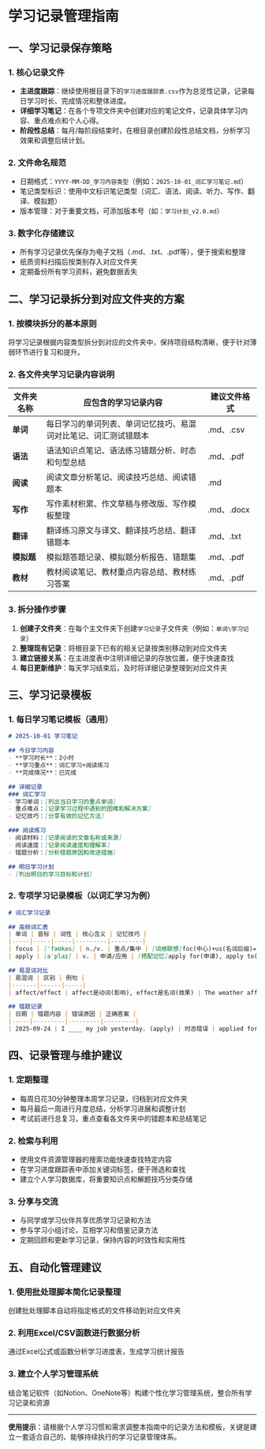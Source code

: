 # 学习记录管理指南

## 一、学习记录保存策略

### 1. 核心记录文件
- **主进度跟踪**：继续使用根目录下的`学习进度跟踪表.csv`作为总览性记录，记录每日学习时长、完成情况和整体进度。
- **详细学习笔记**：在各个专项文件夹中创建对应的笔记文件，记录具体学习内容、重点难点和个人心得。
- **阶段性总结**：每月/每阶段结束时，在根目录创建阶段性总结文档，分析学习效果和调整后续计划。

### 2. 文件命名规范
- 日期格式：`YYYY-MM-DD_学习内容类型`（例如：`2025-10-01_词汇学习笔记.md`）
- 笔记类型标识：使用中文标识笔记类型（词汇、语法、阅读、听力、写作、翻译、模拟题）
- 版本管理：对于重要文档，可添加版本号（如：`学习计划_v2.0.md`）

### 3. 数字化存储建议
- 所有学习记录优先保存为电子文档（.md、.txt、.pdf等），便于搜索和整理
- 纸质资料扫描后按类别存入对应文件夹
- 定期备份所有学习资料，避免数据丢失

## 二、学习记录拆分到对应文件夹的方案

### 1. 按模块拆分的基本原则
将学习记录根据内容类型拆分到对应的文件夹中，保持项目结构清晰，便于针对薄弱环节进行复习和提升。

### 2. 各文件夹学习记录内容说明

| 文件夹名称 | 应包含的学习记录内容 | 建议文件格式 |
|----------|-------------------|------------|
| **单词** | 每日学习的单词列表、单词记忆技巧、易混词对比笔记、词汇测试错题本 | .md、.csv |
| **语法** | 语法知识点笔记、语法练习错题分析、时态和句型总结 | .md、.pdf |
| **阅读** | 阅读文章分析笔记、阅读技巧总结、阅读错题本 | .md |
| **写作** | 写作素材积累、作文草稿与修改版、写作模板整理 | .md、.docx |
| **翻译** | 翻译练习原文与译文、翻译技巧总结、翻译错题本 | .md、.txt |
| **模拟题** | 模拟题答题记录、模拟题分析报告、错题集 | .md、.pdf |
| **教材** | 教材阅读笔记、教材重点内容总结、教材练习答案 | .md、.pdf |

### 3. 拆分操作步骤
1. **创建子文件夹**：在每个主文件夹下创建`学习记录`子文件夹（例如：`单词\学习记录`）
2. **整理现有记录**：将根目录下已有的相关记录按类别移动到对应文件夹
3. **建立链接关系**：在主进度表中注明详细记录的存放位置，便于快速查找
4. **每日更新维护**：每天学习结束后，及时将详细记录整理到对应文件夹

## 三、学习记录模板

### 1. 每日学习笔记模板（通用）
```markdown
# 2025-10-01 学习笔记

## 今日学习内容
- **学习时长**：2小时
- **学习重点**：词汇学习+阅读练习
- **完成情况**：已完成

## 详细记录
### 词汇学习
- 学习单词：[列出当日学习的重点单词]
- 重点难点：[记录学习过程中遇到的困难和解决方案]
- 记忆技巧：[分享有效的记忆方法]

### 阅读练习
- 阅读材料：[记录阅读的文章名称或来源]
- 阅读速度：[记录阅读速度和理解率]
- 错题分析：[分析错题原因和改进措施]

## 明日学习计划
- [列出明日的学习目标和计划]
```

### 2. 专项学习记录模板（以词汇学习为例）
```markdown
# 词汇学习记录

## 高频词汇表
| 单词 | 音标 | 词性 | 核心含义 | 记忆技巧 |
|-----|-----|-----|---------|---------|
| focus | [ˈfəʊkəs] | n./v. | 重点/集中 | [词根联想]foc(中心)+us(名词后缀)=中心→焦点 |
| apply | [əˈplaɪ] | v. | 申请/应用 | [搭配记忆]apply for(申请), apply to(适用于) |

## 易混词对比
| 易混词 | 区别 | 例句 |
|-------|------|-----|
| affect/effect | affect是动词(影响), effect是名词(效果) | The weather affected our plan. The medicine had a good effect. |

## 错题记录
| 日期 | 错题内容 | 错误原因 | 正确答案 |
|-----|---------|---------|---------|
| 2025-09-24 | I ____ my job yesterday. (apply) | 时态错误 | applied for |
```

## 四、记录管理与维护建议

### 1. 定期整理
- 每周日花30分钟整理本周学习记录，归档到对应文件夹
- 每月最后一周进行月度总结，分析学习进展和调整计划
- 考试前进行总复习，重点查看各文件夹中的错题本和总结笔记

### 2. 检索与利用
- 使用文件资源管理器的搜索功能快速查找特定内容
- 在学习进度跟踪表中添加关键词标签，便于筛选和查找
- 建立个人学习数据库，将重要知识点和解题技巧分类存储

### 3. 分享与交流
- 与同学或学习伙伴共享优质学习记录和方法
- 参与学习小组讨论，互相学习和借鉴记录方法
- 定期回顾和更新学习记录，保持内容的时效性和实用性

## 五、自动化管理建议

### 1. 使用批处理脚本简化记录整理
创建批处理脚本自动将指定格式的文件移动到对应文件夹

### 2. 利用Excel/CSV函数进行数据分析
通过Excel公式或函数分析学习进度表，生成学习统计报告

### 3. 建立个人学习管理系统
结合笔记软件（如Notion、OneNote等）构建个性化学习管理系统，整合所有学习记录和资源

---
**使用提示**：请根据个人学习习惯和需求调整本指南中的记录方法和模板，关键是建立一套适合自己的、能够持续执行的学习记录管理体系。